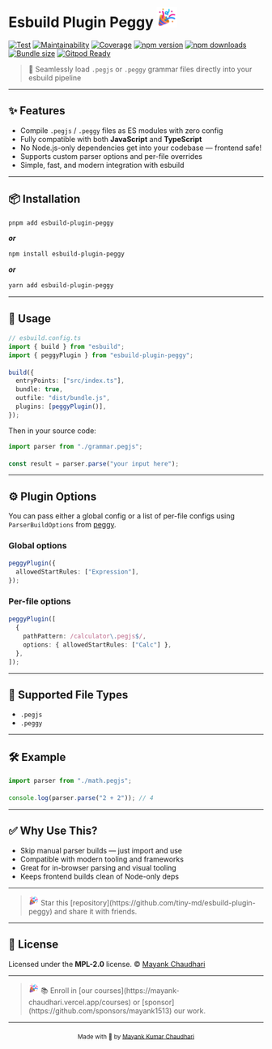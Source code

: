 # Esbuild Plugin Peggy <img src="https://raw.githubusercontent.com/mayank1513/mayank1513/main/popper.png" height="40" alt="popper"/>

[![Test](https://github.com/tiny-md/esbuild-plugin-peggy/actions/workflows/test.yml/badge.svg)](https://github.com/tiny-md/esbuild-plugin-peggy/actions/workflows/test.yml)
[![Maintainability](https://api.codeclimate.com/v1/badges/aa896ec14c570f3bb274/maintainability)](https://codeclimate.com/github/tiny-md/esbuild-plugin-peggy/maintainability)
[![Coverage](https://codecov.io/gh/tiny-md/esbuild-plugin-peggy/graph/badge.svg)](https://codecov.io/gh/tiny-md/esbuild-plugin-peggy)
[![npm version](https://img.shields.io/npm/v/esbuild-plugin-peggy.svg?colorB=green)](https://www.npmjs.com/package/esbuild-plugin-peggy)
[![npm downloads](https://img.shields.io/npm/dm/esbuild-plugin-peggy.svg)](https://www.npmjs.com/package/esbuild-plugin-peggy)
[![Bundle size](https://img.shields.io/bundlephobia/minzip/esbuild-plugin-peggy)](https://bundlephobia.com/package/esbuild-plugin-peggy)
[![Gitpod Ready](https://img.shields.io/badge/Gitpod-ready--to--code-blue?logo=gitpod)](https://gitpod.io/from-referrer/)

> 🔌 Seamlessly load `.pegjs` or `.peggy` grammar files directly into your esbuild pipeline

---

## ✨ Features

- Compile `.pegjs` / `.peggy` files as ES modules with zero config
- Fully compatible with both **JavaScript** and **TypeScript**
- No Node.js-only dependencies get into your codebase — frontend safe!
- Supports custom parser options and per-file overrides
- Simple, fast, and modern integration with esbuild

---

## 📦 Installation

```bash
pnpm add esbuild-plugin-peggy
```

**_or_**

```bash
npm install esbuild-plugin-peggy
```

**_or_**

```bash
yarn add esbuild-plugin-peggy
```

---

## 🚀 Usage

```ts
// esbuild.config.ts
import { build } from "esbuild";
import { peggyPlugin } from "esbuild-plugin-peggy";

build({
  entryPoints: ["src/index.ts"],
  bundle: true,
  outfile: "dist/bundle.js",
  plugins: [peggyPlugin()],
});
```

Then in your source code:

```ts
import parser from "./grammar.pegjs";

const result = parser.parse("your input here");
```

---

## ⚙️ Plugin Options

You can pass either a global config or a list of per-file configs using `ParserBuildOptions` from [peggy](https://github.com/peggyjs/peggy).

### Global options

```ts
peggyPlugin({
  allowedStartRules: ["Expression"],
});
```

### Per-file options

```ts
peggyPlugin([
  {
    pathPattern: /calculator\.pegjs$/,
    options: { allowedStartRules: ["Calc"] },
  },
]);
```

---

## 📁 Supported File Types

- `.pegjs`
- `.peggy`

---

## 🛠 Example

```ts
import parser from "./math.pegjs";

console.log(parser.parse("2 + 2")); // 4
```

---

## ✅ Why Use This?

- Skip manual parser builds — just import and use
- Compatible with modern tooling and frameworks
- Great for in-browser parsing and visual tooling
- Keeps frontend builds clean of Node-only deps

---

> <img src="https://raw.githubusercontent.com/mayank1513/mayank1513/main/popper.png" height="20"/>
> Star this [repository](https://github.com/tiny-md/esbuild-plugin-peggy) and share it with friends.

---

## 📜 License

Licensed under the **MPL-2.0** license.
© [Mayank Chaudhari](https://github.com/mayank1513)

---

> <img src="https://raw.githubusercontent.com/mayank1513/mayank1513/main/popper.png" height="20"/>
> 📚 Enroll in [our courses](https://mayank-chaudhari.vercel.app/courses) or [sponsor](https://github.com/sponsors/mayank1513) our work.

---

<p align="center"><sub>Made with 💖 by <a href="https://mayank-chaudhari.vercel.app" target="_blank">Mayank Kumar Chaudhari</a></sub></p>
